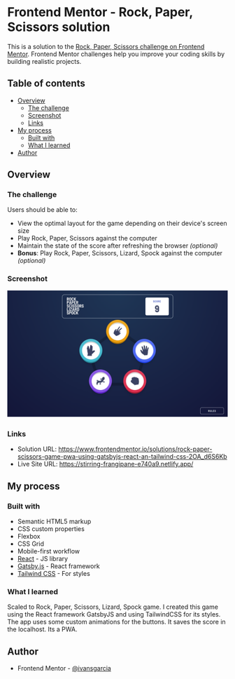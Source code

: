 # Frontend Mentor - Rock, Paper, Scissors solution

This is a solution to the [Rock, Paper, Scissors challenge on Frontend Mentor](https://www.frontendmentor.io/challenges/rock-paper-scissors-game-pTgwgvgH). Frontend Mentor challenges help you improve your coding skills by building realistic projects. 

## Table of contents

- [Overview](#overview)
  - [The challenge](#the-challenge)
  - [Screenshot](#screenshot)
  - [Links](#links)
- [My process](#my-process)
  - [Built with](#built-with)
  - [What I learned](#what-i-learned)
- [Author](#author)

## Overview

### The challenge

Users should be able to:

- View the optimal layout for the game depending on their device's screen size
- Play Rock, Paper, Scissors against the computer
- Maintain the state of the score after refreshing the browser _(optional)_
- **Bonus**: Play Rock, Paper, Scissors, Lizard, Spock against the computer _(optional)_

### Screenshot

![](./screenshot.png)

### Links

- Solution URL: https://www.frontendmentor.io/solutions/rock-paper-scissors-game-pwa-using-gatsbyjs-react-an-tailwind-css-2OA_d6S6Kb
- Live Site URL: https://stirring-frangipane-e740a9.netlify.app/

## My process

### Built with

- Semantic HTML5 markup
- CSS custom properties
- Flexbox
- CSS Grid
- Mobile-first workflow
- [React](https://reactjs.org/) - JS library
- [Gatsby.js](https://www.gatsbyjs.com/) - React framework
- [Tailwind CSS](https://tailwindcss.com/) - For styles

### What I learned

Scaled to Rock, Paper, Scissors, Lizard, Spock game.
I created this game using the React framework GatsbyJS and using TailwindCSS for its styles.
The app uses some custom animations for the buttons.
It saves the score in the localhost.
Its a PWA.

## Author

- Frontend Mentor - [@ivansgarcia](https://www.frontendmentor.io/profile/ivansgarcia)